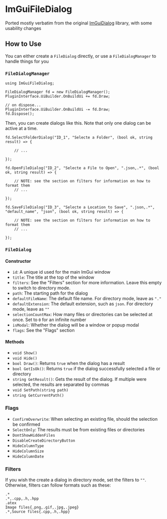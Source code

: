 # ImGuiFileDialog

Ported mostly verbatim from the original [ImGuiDialog](https://github.com/aiekick/ImGuiFileDialog) library, with some usability changes

## How to Use

You can either create a `FileDialog` directly, or use a `FileDialogManager` to handle things for you

### `FileDialogManager`
```
using ImGuiFileDialog;

FileDialogManager fd = new FileDialogManager();
PluginInterface.UiBuilder.OnBuildUi += fd.Draw;

// on dispose...
PluginInterface.UiBuilder.OnBuildUi -= fd.Draw;
fd.Dispose();
```

Then, you can create dialogs like this. Note that only one dialog can be active at a time.
```
fd.SelectFolderDialog("ID_1", "Selecte a Folder", (bool ok, string result) => {

    // ...

});

fd.OpenFileDialog("ID_2", "Selecte a File to Open", ".json,.*", (bool ok, string result) => {

    // NOTE: see the section on filters for information on how to format them
    // ...

});

fd.SaveFileDialog("ID_3", "Selecte a Location to Save", ".json,.*", "default_name", "json", (bool ok, string result) => {

    // NOTE: see the section on filters for information on how to format them
    // ...

});
```

### `FileDialog`

#### Constructor

- `id`: A unique id used for the main ImGui window
- `title`: The title at the top of the window
- `filters`: See the "Filters" section for more information. Leave this empty to switch to directory mode.
- `path`: The starting path for the dialog
- `defaultFileName`: The default file name. For directory mode, leave as `"."`
- `defaultExtension`: The default extension, such as `json`. For directory mode, leave as `""`
- `selectionCountMax`: How many files or directories can be selected at once. Set to `0` for an infinite number
- `isModal`: Whether the dialog will be a window or popup modal
- `flags`: See the "Flags" section

#### Methods

- `void Show()`
- `void Hide()`
- `bool Draw()`: Returns `true` when the dialog has a result
- `bool GetIsOk()`: Returns `true` if the dialog successfully selected a file or directory
- `string GetResult()`: Gets the result of the dialog. If multiple were selected, the results are separated by commas
- `void SetPath(string path)`
- `string GetCurrentPath()`

### Flags

- `ConfirmOverwrite`: When selecting an existing file, should the selection be confirmed
- `SelectOnly`: The results must be from existing files or directories
- `DontShowHiddenFiles`
- `DisableCreateDirectoryButton`
- `HideColumnType`
- `HideColumnSize`
- `HideColumnDate`

### Filters

If you wish the create a dialog in directory mode, set the filters to `""`. Otherwise, filters can follow formats such as these:
```
.*
.*,.cpp,.h,.hpp
.atex
Image files{.png,.gif,.jpg,.jpeg}
.*,Source files{.cpp,.h,.hpp}
```